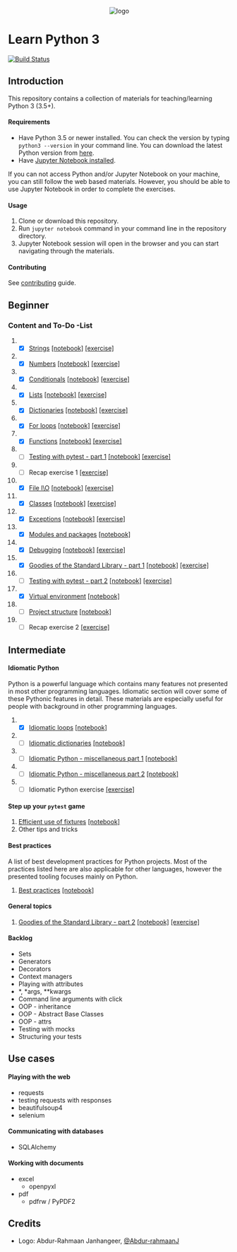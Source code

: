 <p align="center">
  <img src="logo.png" alt="logo"/>
</p>

# Learn Python 3

[![Build Status](https://travis-ci.org/jerry-git/learn-python3.svg?branch=master)](https://travis-ci.org/jerry-git/learn-python3)

## Introduction

This repository contains a collection of materials for teaching/learning Python 3 (3.5+).

#### Requirements

* Have Python 3.5 or newer installed. You can check the version by typing `python3 --version` in your command line. You can download the latest Python version from [here](https://www.python.org/downloads/).
* Have [Jupyter Notebook installed](http://jupyter.readthedocs.io/en/latest/install.html).

If you can not access Python and/or Jupyter Notebook on your machine, you can still follow the web based materials. However, you should be able to use Jupyter Notebook in order to complete the exercises.

#### Usage

1. Clone or download this repository.
2. Run `jupyter notebook` command in your command line in the repository directory.
3. Jupyter Notebook session will open in the browser and you can start navigating through the materials.

#### Contributing

See [contributing](https://github.com/jerry-git/learn-python3/blob/master/CONTRIBUTING.md) guide.

## Beginner

### Content and To-Do -List

1. - [X] [Strings](https://jerry-git.github.io/learn-python3/notebooks/beginner/html/strings.html) [[notebook]](http://nbviewer.jupyter.org/github/jerry-git/learn-python3/blob/master/notebooks/beginner/notebooks/strings.ipynb) [[exercise]](http://nbviewer.jupyter.org/github/jerry-git/learn-python3/blob/master/notebooks/beginner/exercises/strings_exercise.ipynb)
2. - [X] [Numbers](https://jerry-git.github.io/learn-python3/notebooks/beginner/html/numbers.html) [[notebook]](http://nbviewer.jupyter.org/github/jerry-git/learn-python3/blob/master/notebooks/beginner/notebooks/numbers.ipynb) [[exercise]](http://nbviewer.jupyter.org/github/jerry-git/learn-python3/blob/master/notebooks/beginner/exercises/numbers_exercise.ipynb)
3. - [X] [Conditionals](https://jerry-git.github.io/learn-python3/notebooks/beginner/html/conditionals.html) [[notebook]](http://nbviewer.jupyter.org/github/jerry-git/learn-python3/blob/master/notebooks/beginner/notebooks/conditionals.ipynb) [[exercise]](http://nbviewer.jupyter.org/github/jerry-git/learn-python3/blob/master/notebooks/beginner/exercises/conditionals_exercise.ipynb)
4. - [X] [Lists](https://jerry-git.github.io/learn-python3/notebooks/beginner/html/lists.html) [[notebook]](http://nbviewer.jupyter.org/github/jerry-git/learn-python3/blob/master/notebooks/beginner/notebooks/lists.ipynb) [[exercise]](http://nbviewer.jupyter.org/github/jerry-git/learn-python3/blob/master/notebooks/beginner/exercises/lists_exercise.ipynb)
5. - [X] [Dictionaries](https://jerry-git.github.io/learn-python3/notebooks/beginner/html/dictionaries.html) [[notebook]](http://nbviewer.jupyter.org/github/jerry-git/learn-python3/blob/master/notebooks/beginner/notebooks/dictionaries.ipynb) [[exercise]](http://nbviewer.jupyter.org/github/jerry-git/learn-python3/blob/master/notebooks/beginner/exercises/dictionaries_exercise.ipynb)
6. - [X] [For loops](https://jerry-git.github.io/learn-python3/notebooks/beginner/html/for_loops.html) [[notebook]](http://nbviewer.jupyter.org/github/jerry-git/learn-python3/blob/master/notebooks/beginner/notebooks/for_loops.ipynb) [[exercise]](http://nbviewer.jupyter.org/github/jerry-git/learn-python3/blob/master/notebooks/beginner/exercises/for_loops_exercise.ipynb)
7. - [X] [Functions](https://jerry-git.github.io/learn-python3/notebooks/beginner/html/functions.html) [[notebook]](http://nbviewer.jupyter.org/github/jerry-git/learn-python3/blob/master/notebooks/beginner/notebooks/functions.ipynb) [[exercise]](http://nbviewer.jupyter.org/github/jerry-git/learn-python3/blob/master/notebooks/beginner/exercises/functions_exercise.ipynb)
8. - [ ] [Testing with pytest - part 1](https://jerry-git.github.io/learn-python3/notebooks/beginner/html/testing1.html) [[notebook]](http://nbviewer.jupyter.org/github/jerry-git/learn-python3/blob/master/notebooks/beginner/notebooks/testing1.ipynb) [[exercise]](http://nbviewer.jupyter.org/github/jerry-git/learn-python3/blob/master/notebooks/beginner/exercises/testing1_exercise.ipynb)
9. - [ ] Recap exercise 1 [[exercise]](http://nbviewer.jupyter.org/github/jerry-git/learn-python3/blob/master/notebooks/beginner/exercises/recap1_exercise.ipynb)
10. - [x] [File I\O](https://jerry-git.github.io/learn-python3/notebooks/beginner/html/file_io.html) [[notebook]](http://nbviewer.jupyter.org/github/jerry-git/learn-python3/blob/master/notebooks/beginner/notebooks/file_io.ipynb) [[exercise]](http://nbviewer.jupyter.org/github/jerry-git/learn-python3/blob/master/notebooks/beginner/exercises/file_io_exercise.ipynb)
11. - [x] [Classes](https://jerry-git.github.io/learn-python3/notebooks/beginner/html/classes.html) [[notebook]](http://nbviewer.jupyter.org/github/jerry-git/learn-python3/blob/master/notebooks/beginner/notebooks/classes.ipynb) [[exercise]](http://nbviewer.jupyter.org/github/jerry-git/learn-python3/blob/master/notebooks/beginner/exercises/classes_exercise.ipynb)
12. - [x] [Exceptions](https://jerry-git.github.io/learn-python3/notebooks/beginner/html/exceptions.html) [[notebook]](http://nbviewer.jupyter.org/github/jerry-git/learn-python3/blob/master/notebooks/beginner/notebooks/exceptions.ipynb) [[exercise]](http://nbviewer.jupyter.org/github/jerry-git/learn-python3/blob/master/notebooks/beginner/exercises/exceptions_exercise.ipynb)
13. - [x] [Modules and packages](https://jerry-git.github.io/learn-python3/notebooks/beginner/html/modules_and_packages.html) [[notebook]](http://nbviewer.jupyter.org/github/jerry-git/learn-python3/blob/master/notebooks/beginner/notebooks/modules_and_packages.ipynb)
14. - [x] [Debugging](https://jerry-git.github.io/learn-python3/notebooks/beginner/html/debugging.html) [[notebook]](http://nbviewer.jupyter.org/github/jerry-git/learn-python3/blob/master/notebooks/beginner/notebooks/debugging.ipynb) [[exercise]](http://nbviewer.jupyter.org/github/jerry-git/learn-python3/blob/master/notebooks/beginner/exercises/debugging_exercise.ipynb)
15. - [x] [Goodies of the Standard Library - part 1](https://jerry-git.github.io/learn-python3/notebooks/beginner/html/std_lib.html) [[notebook]](http://nbviewer.jupyter.org/github/jerry-git/learn-python3/blob/master/notebooks/beginner/notebooks/std_lib.ipynb) [[exercise]](http://nbviewer.jupyter.org/github/jerry-git/learn-python3/blob/master/notebooks/beginner/exercises/std_lib1_exercise.ipynb)
16. - [ ] [Testing with pytest - part 2](https://jerry-git.github.io/learn-python3/notebooks/beginner/html/testing2.html) [[notebook]](http://nbviewer.jupyter.org/github/jerry-git/learn-python3/blob/master/notebooks/beginner/notebooks/testing2.ipynb) [[exercise]](http://nbviewer.jupyter.org/github/jerry-git/learn-python3/blob/master/notebooks/beginner/exercises/testing2_exercise.ipynb)
17. - [x] [Virtual environment](https://jerry-git.github.io/learn-python3/notebooks/beginner/html/venv.html) [[notebook]](http://nbviewer.jupyter.org/github/jerry-git/learn-python3/blob/master/notebooks/beginner/notebooks/venv.ipynb)
18. - [ ] [Project structure](https://jerry-git.github.io/learn-python3/notebooks/beginner/html/project_structure.html) [[notebook]](http://nbviewer.jupyter.org/github/jerry-git/learn-python3/blob/master/notebooks/beginner/notebooks/project_structure.ipynb)
19. - [ ] Recap exercise 2 [[exercise]](http://nbviewer.jupyter.org/github/jerry-git/learn-python3/blob/master/notebooks/beginner/exercises/recap2_exercise.ipynb)

## Intermediate

#### Idiomatic Python

Python is a powerful language which contains many features not presented in most other programming languages. Idiomatic section will cover some of these Pythonic features in detail. These materials are especially useful for people with background in other programming languages.

1. - [x] [Idiomatic loops](https://jerry-git.github.io/learn-python3/notebooks/intermediate/html/idiomatic_loops.html) [[notebook]](http://nbviewer.jupyter.org/github/jerry-git/learn-python3/blob/master/notebooks/intermediate/notebooks/idiomatic_loops.ipynb)
2. - [ ] [Idiomatic dictionaries](https://jerry-git.github.io/learn-python3/notebooks/intermediate/html/idiomatic_dicts.html) [[notebook]](http://nbviewer.jupyter.org/github/jerry-git/learn-python3/blob/master/notebooks/intermediate/notebooks/idiomatic_dicts.ipynb)
3. - [ ] [Idiomatic Python - miscellaneous part 1](https://jerry-git.github.io/learn-python3/notebooks/intermediate/html/idiomatic_misc1.html) [[notebook]](http://nbviewer.jupyter.org/github/jerry-git/learn-python3/blob/master/notebooks/intermediate/notebooks/idiomatic_misc1.ipynb)
4. - [ ] [Idiomatic Python - miscellaneous part 2](https://jerry-git.github.io/learn-python3/notebooks/intermediate/html/idiomatic_misc2.html) [[notebook]](http://nbviewer.jupyter.org/github/jerry-git/learn-python3/blob/master/notebooks/intermediate/notebooks/idiomatic_misc2.ipynb)
5. - [ ] Idiomatic Python exercise [[exercise]](http://nbviewer.jupyter.org/github/jerry-git/learn-python3/blob/master/notebooks/intermediate/exercises/idiomatic_python_exercise.ipynb)

#### Step up your `pytest` game

1. [Efficient use of fixtures](https://jerry-git.github.io/learn-python3/notebooks/intermediate/html/pytest_fixtures.html) [[notebook]](http://nbviewer.jupyter.org/github/jerry-git/learn-python3/blob/master/notebooks/intermediate/notebooks/pytest_fixtures.ipynb)
2. Other tips and tricks

#### Best practices

A list of best development practices for Python projects. Most of the practices listed here are also applicable for other languages, however the presented tooling focuses mainly on Python.

1. [Best practices](https://jerry-git.github.io/learn-python3/notebooks/intermediate/html/best_practices.html) [[notebook]](http://nbviewer.jupyter.org/github/jerry-git/learn-python3/blob/master/notebooks/intermediate/notebooks/best_practices.ipynb)

#### General topics

1. [Goodies of the Standard Library - part 2](https://jerry-git.github.io/learn-python3/notebooks/intermediate/html/std_lib2.html) [[notebook]](http://nbviewer.jupyter.org/github/jerry-git/learn-python3/blob/master/notebooks/intermediate/notebooks/std_lib2.ipynb) [[exercise]](http://nbviewer.jupyter.org/github/jerry-git/learn-python3/blob/master/notebooks/intermediate/exercises/std_lib2_exercise.ipynb)

#### Backlog

* Sets
* Generators
* Decorators
* Context managers
* Playing with attributes
* *, *args, **kwargs
* Command line arguments with click
* OOP - inheritance
* OOP - Abstract Base Classes
* OOP - attrs
* Testing with mocks
* Structuring your tests

## Use cases

#### Playing with the web

* requests
* testing requests with responses
* beautifulsoup4
* selenium

#### Communicating with databases

* SQLAlchemy

#### Working with documents

* excel
  * openpyxl
* pdf
  * pdfrw / PyPDF2

## Credits

* Logo: Abdur-Rahmaan Janhangeer, [@Abdur-rahmaanJ](https://github.com/Abdur-rahmaanJ)
